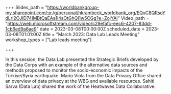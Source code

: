 +++
Slides_path = "https://worldbankgroup-my.sharepoint.com/:p:/g/personal/hkrambeck_worldbank_org/EQvC8QRsoYdLrl2OJID74IMBtQaEAa1i4sOtGhQl1w5CGg?e=ZojYAI"
Video_path = "https://web.microsoftstream.com/video/c29efafc-eec6-4207-83dd-1cb6ed9a6ae9"
date = 2023-03-08T00:00:00Z
scheduled_date = 2023-03-08T01:01:00Z
title = "March 2023: Data Lab Leads Meeting"
workshop_types = ["Lab leads meeting"]

+++

In this session, the Data Lab presented the Strategic Briefs developed by the Data Corps with an example of the alternative data sources and methods proposed to monitor the socio-economic impacts of the Türkiye/Syria earthquake. Mario Viola from the Data Privacy Office shared an overview of data privacy at the WBG and available resources. Sahiti Sarva (Data Lab) shared the work of the Heatwaves Data Collaborative. 
